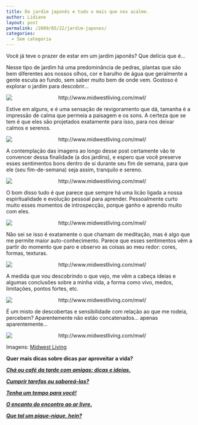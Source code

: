 ```yaml
---
title: Do jardim japonês e tudo o mais que nos acalme.
author: Lidiane
layout: post
permalink: /2009/05/22/jardim-japones/
categories:
  - Sem categoria
---
```

Você já teve o prazer de estar em um jardim japonês? Que delícia que é…

Nesse tipo de jardim há uma predominância de pedras, plantas que são bem diferentes aos nossos olhos, cor e barulho de água que geralmente a gente escuta ao fundo, sem saber muito bem de onde vem. Gostoso é explorar o jardim para descobrir…

<p style="text-align: center;">
  <img class="aligncenter" style="display: block; float: none; margin-left: auto; margin-right: auto;" title="http://www.midwestliving.com/mwl/" src="http://images.meredith.com/mwl/images/2008/12/ss_101131934.jpg" alt="http://www.midwestliving.com/mwl/" />
</p>

Estive em alguns, e é uma sensação de revigoramento que dá, tamanha é a impressão de calma que permeia a paisagem e os sons. A certeza que se tem é que eles são projetados exatamente para isso, para nos deixar calmos e serenos.

<p style="text-align: center;">
  <img class="aligncenter" style="display: block; float: none; margin-left: auto; margin-right: auto;" title="http://www.midwestliving.com/mwl/" src="http://images.meredith.com/mwl/images/2008/12/ss_101131945.jpg" alt="http://www.midwestliving.com/mwl/" />
</p>

A contemplação das imagens ao longo desse post certamente vão te convencer dessa finalidade (a dos jardins), e espero que você preserve esses sentimentos bons dentro de si durante seu fim de semana, para que ele (seu fim-de-semana) seja assim, tranquilo e sereno.

<p style="text-align: center;">
  <img class="aligncenter" style="display: block; float: none; margin-left: auto; margin-right: auto;" title="http://www.midwestliving.com/mwl/" src="http://images.meredith.com/mwl/images/2008/12/ss_101131941.jpg" alt="http://www.midwestliving.com/mwl/" />
</p>

O bom disso tudo é que parece que sempre há uma licão ligada a nossa espiritualidade e evolução pessoal para aprender. Pessoalmente curto muito esses momentos de introspecção, porque ganho e aprendo muito com eles.

<p style="text-align: center;">
  <img class="aligncenter" style="display: block; float: none; margin-left: auto; margin-right: auto;" title="http://www.midwestliving.com/mwl/" src="http://images.meredith.com/mwl/images/2008/12/ss_101131984.jpg" alt="http://www.midwestliving.com/mwl/" />
</p>

Não sei se isso é exatamente o que chamam de meditação, mas é algo que me permite maior auto-conhecimento. Parece que esses sentimentos vêm a partir do momento que paro e observo as coisas ao meu redor: cores, formas, texturas.

<p style="text-align: center;">
  <img class="aligncenter" style="display: block; float: none; margin-left: auto; margin-right: auto;" title="http://www.midwestliving.com/mwl/" src="http://images.meredith.com/mwl/images/2008/12/ss_101131993.jpg" alt="http://www.midwestliving.com/mwl/" />
</p>

A medida que vou descobrindo o que vejo, me vêm a cabeça ideias e algumas conclusões sobre a minha vida, a forma como vivo, medos, limitações, pontos fortes, etc.

<p style="text-align: center;">
  <img class="aligncenter" style="display: block; float: none; margin-left: auto; margin-right: auto;" title="http://www.midwestliving.com/mwl/" src="http://images.meredith.com/mwl/images/2008/12/ss_101131952.jpg" alt="http://www.midwestliving.com/mwl/" />
</p>

É um misto de descobertas e sensibilidade com relação ao que me rodeia, percebem? Aparentemente não estão concatenados… apenas aparentemente…

<p style="text-align: center;">
  <img class="aligncenter" style="display: block; float: none; margin-left: auto; margin-right: auto;" title="http://www.midwestliving.com/mwl/" src="http://images.meredith.com/mwl/images/2008/12/ss_101132010.jpg" alt="http://www.midwestliving.com/mwl/" />
</p>

Imagens: <a href="http://www.midwestliving.com/mwl/" target="_blank" rel="noopener noreferrer">Midwest Living</a>

**Quer mais dicas sobre dicas par aproveitar a vida?**

**_<a href="http://www.trololodemulher.com.br/2010/07/12/cha-cafe-da-tarde/" target="_self">Chá ou café da tarde com amigas: dicas e ideias.</a>_**

**_<a href="http://www.trololodemulher.com.br/2010/01/29/cumprir-tarefas-ou-sabore-las/" target="_self">Cumprir tarefas ou saboreá-las?</a>_**

**_<a href="http://www.trololodemulher.com.br/2009/12/16/bem-esta/" target="_self">Tenha um tempo para você!</a>_**

**_<a href="http://www.trololodemulher.com.br/2009/04/06/refeicao-ao-ar-livre/" target="_self">O encanto do encontro ao ar livre.</a>_**

**_<a href="http://www.trololodemulher.com.br/2009/02/01/piquenique/" target="_self">Que tal um pique-nique, hein?</a>_**